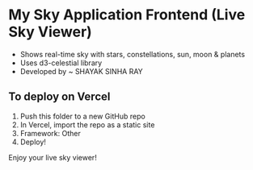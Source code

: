 # My Sky Application Frontend (Live Sky Viewer)
- Shows real-time sky with stars, constellations, sun, moon & planets
- Uses d3-celestial library
- Developed by ~ SHAYAK SINHA RAY

## To deploy on Vercel
1. Push this folder to a new GitHub repo
2. In Vercel, import the repo as a static site
3. Framework: Other
4. Deploy!

Enjoy your live sky viewer!
